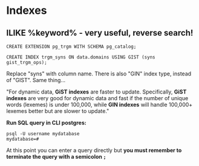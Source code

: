 # Indexes

## ILIKE %keyword% - very useful, reverse search!

`CREATE EXTENSION pg_trgm WITH SCHEMA pg_catalog;` 

`CREATE INDEX trgm_syns ON data.domains USING GIST (syns gist_trgm_ops);` 

Replace "syns" with column name. There is also "GIN" index type, instead of "GIST". Same thing...

"For dynamic data, **GiST indexes** are faster to update. Specifically, **GiST indexes** are very good for dynamic data and fast if the number of unique words \(lexemes\) is under 100,000, while **GIN indexes** will handle 100,000+ lexemes better but are slower to update."

**Run SQL query in CLI postgres:**

```text
psql -U username mydatabase 
mydatabase=#
```

At this point you can enter a query directly but **you must remember to terminate the query with a semicolon `;`**





